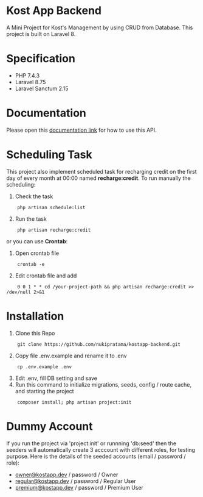 # Kost App Backend
A Mini Project for Kost's Management by using CRUD from Database. This project is built on Laravel 8.

# Specification
- PHP 7.4.3
- Laravel 8.75
- Laravel Sanctum 2.15

# Documentation
Please open this [documentation link](https://documenter.getpostman.com/view/9430219/2s7YtXhD4L) for how to use this API.

# Scheduling Task
This project also implement scheduled task for recharging credit on the first day of every month at 00:00 named **recharge:credit**.
To run manually the scheduling:
1. Check the task
```
    php artisan schedule:list
```
2. Run the task
```
    php artisan recharge:credit
```
or you can use **Crontab**:
1. Open crontab file
```
    crontab -e
```
2. Edit crontab file and add
```
    0 0 1 * * cd /your-project-path && php artisan recharge:credit >> /dev/null 2>&1
```

# Installation
1. Clone this Repo
```
    git clone https://github.com/nukipratama/kostapp-backend.git
```
2. Copy file .env.example and rename it to .env
```
    cp .env.example .env
```
3. Edit .env, fill DB setting and save
4. Run this command to initialize migrations, seeds, config / route cache, and starting the project
```
    composer install; php artisan project:init
```

# Dummy Account
If you run the project via 'project:init' or runnning 'db:seed' then the seeders will automatically create 3 acccount with different roles, for testing purpose. 
Here is the details of the seeded accounts (email / password / role):
- owner@kostapp.dev / password / Owner
- regular@kostapp.dev / password / Regular User
- premium@kostapp.dev / password / Premium User